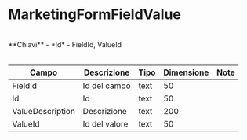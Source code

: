# MarketingFormFieldValue

<br>
**Chiavi**
- *Id*
- FieldId, ValueId
<br><br>

| Campo | Descrizione | Tipo | Dimensione | Note |
| --- | --- | --- | --- | --- |
| FieldId | Id del campo | text | 50 |  |
| Id | Id | text | 50 |  |
| ValueDescription | Descrizione | text | 200 |  |
| ValueId | Id del valore | text | 50 |  |

